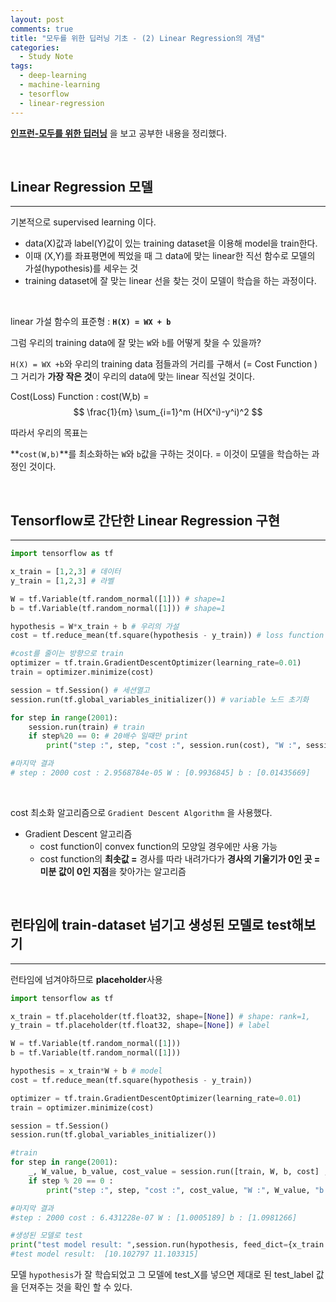 ```yaml
---
layout: post
comments: true
title: "모두를 위한 딥러닝 기초 - (2) Linear Regression의 개념"
categories:
  - Study Note
tags:
  - deep-learning
  - machine-learning
  - tesorflow
  - linear-regression
---
```


 <a href="https://www.inflearn.com/course/%EA%B8%B0%EB%B3%B8%EC%A0%81%EC%9D%B8-%EB%A8%B8%EC%8B%A0%EB%9F%AC%EB%8B%9D-%EB%94%A5%EB%9F%AC%EB%8B%9D-%EA%B0%95%EC%A2%8C/">**인프런-모두를 위한 딥러닝**</a> 을 보고 공부한 내용을 정리했다.

<br>

## Linear Regression 모델
---

기본적으로 supervised learning 이다.

- data(X)값과 label(Y)값이 있는 training dataset을 이용해 model을 train한다.
- 이때 (X,Y)를 좌표평면에 찍었을 때 그 data에 맞는 linear한 직선 함수로 모델의 가설(hypothesis)를 세우는 것
- training dataset에 잘 맞는 linear 선을 찾는 것이 모델이 학습을 하는 과정이다.

<br>

linear 가설 함수의 표준형 : **`H(X) = WX + b`**

그럼 우리의 training data에 잘 맞는 `W`와 `b`를 어떻게 찾을 수 있을까?

`H(X) = WX +b`와 우리의 training data 점들과의 거리를 구해서 (= Cost Function ) 그 거리가 **가장 작은 것**이 우리의 data에 맞는 linear 직선일 것이다.

Cost(Loss) Function : cost(W,b) = $$ \frac{1}{m} \sum_{i=1}^m (H(X^i)-y^i)^2 $$

따라서 우리의 목표는 

**`cost(W,b)`**를 최소화하는 `W`와 `b`값을 구하는 것이다. = 이것이 모델을 학습하는 과정인 것이다.

<br>

## Tensorflow로 간단한 Linear Regression 구현
---
```python
import tensorflow as tf

x_train = [1,2,3] # 데이터
y_train = [1,2,3] # 라벨

W = tf.Variable(tf.random_normal([1])) # shape=1
b = tf.Variable(tf.random_normal([1])) # shape=1

hypothesis = W*x_train + b # 우리의 가설
cost = tf.reduce_mean(tf.square(hypothesis - y_train)) # loss function

#cost를 줄이는 방향으로 train
optimizer = tf.train.GradientDescentOptimizer(learning_rate=0.01)
train = optimizer.minimize(cost)

session = tf.Session() # 세션열고
session.run(tf.global_variables_initializer()) # variable 노드 초기화

for step in range(2001):
    session.run(train) # train
    if step%20 == 0: # 20배수 일때만 print
        print("step :", step, "cost :", session.run(cost), "W :", session.run(W), "b :", session.run(b))

#마지막 결과
# step : 2000 cost : 2.9568784e-05 W : [0.9936845] b : [0.01435669]
```
<br>

cost 최소화 알고리즘으로 `Gradient Descent Algorithm` 을 사용했다.

- Gradient Descent 알고리즘
  - cost function이 convex function의 모양일 경우에만 사용 가능
  - cost function의 **최솟값 =** 경사를 따라 내려가다가 **경사의 기울기가 0인 곳 = 미분 값이 0인 지점**을 찾아가는 알고리즘


<br>

## 런타임에 train-dataset 넘기고 생성된 모델로 test해보기
---

런타임에 넘겨야하므로 **placeholder**사용
```python
import tensorflow as tf

x_train = tf.placeholder(tf.float32, shape=[None]) # shape: rank=1,
y_train = tf.placeholder(tf.float32, shape=[None]) # label

W = tf.Variable(tf.random_normal([1]))
b = tf.Variable(tf.random_normal([1]))

hypothesis = x_train*W + b # model
cost = tf.reduce_mean(tf.square(hypothesis - y_train))

optimizer = tf.train.GradientDescentOptimizer(learning_rate=0.01)
train = optimizer.minimize(cost)

session = tf.Session()
session.run(tf.global_variables_initializer())

#train
for step in range(2001):
    _, W_value, b_value, cost_value = session.run([train, W, b, cost] , feed_dict={x_train : [1,2,3,4,5], y_train :[2.1,3.1,4.1,5.1,6.1]})
    if step % 20 == 0 :
        print("step :", step, "cost :", cost_value, "W :", W_value, "b :", b_value)

#마지막 결과
#step : 2000 cost : 6.431228e-07 W : [1.0005189] b : [1.0981266]

#생성된 모델로 test
print("test model result: ",session.run(hypothesis, feed_dict={x_train : [9,10]}))
#test model result:  [10.102797 11.103315]
```

모델 `hypothesis`가 잘 학습되었고 그 모델에 test_X를 넣으면 제대로 된 test_label 값을 던져주는 것을 확인 할 수 있다. 

<br>

<br>

